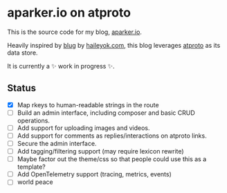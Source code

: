 # aparker.io on atproto

This is the source code for my blog, [aparker.io](https://aparker.io).

Heavily inspired by [blug](https://github.com/haileyok/blug) by [haileyok.com](https://bsky.app/profile/haileyok.com), this blog leverages [atproto](https://atproto.com/) as its data store.

It is currently a ✨ work in progress ✨.

## Status

- [X] Map rkeys to human-readable strings in the route
- [ ] Build an admin interface, including composer and basic CRUD operations.
- [ ] Add support for uploading images and videos.
- [ ] Add support for comments as replies/interactions on atproto links.
- [ ] Secure the admin interface.
- [ ] Add tagging/filtering support (may require lexicon rewrite)
- [ ] Maybe factor out the theme/css so that people could use this as a template?
- [ ] Add OpenTelemetry support (tracing, metrics, events)
- [ ] world peace
